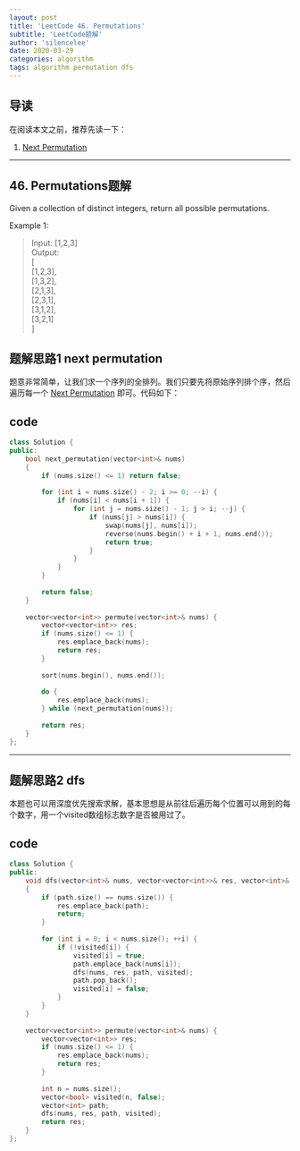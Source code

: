 ```yaml
---
layout: post
title: 'LeetCode 46. Permutations'
subtitle: 'LeetCode题解'
author: 'silencelee'
date: 2020-03-29
categories: algorithm
tags: algorithm permutation dfs
---
```

## 导读

在阅读本文之前，推荐先读一下：
1. [Next Permutation](https://mp.weixin.qq.com/s/FDhea1tkE2bjEYKWrF0S8A)

---

## 46. Permutations题解

Given a collection of distinct integers, return all possible permutations.

Example 1:

> Input: [1,2,3]   
Output:  
[  
  [1,2,3],  
  [1,3,2],  
  [2,1,3],  
  [2,3,1],  
  [3,1,2],  
  [3,2,1]  
]  


## 题解思路1 next permutation

题意非常简单，让我们求一个序列的全排列。我们只要先将原始序列排个序，然后遍历每一个 [Next Permutation](https://mp.weixin.qq.com/s/FDhea1tkE2bjEYKWrF0S8A) 即可。代码如下：

## code
```cpp
class Solution {
public:
    bool next_permutation(vector<int>& nums)
    {
        if (nums.size() <= 1) return false;
        
        for (int i = nums.size() - 2; i >= 0; --i) {
            if (nums[i] < nums[i + 1]) {
                for (int j = nums.size() - 1; j > i; --j) {
                    if (nums[j] > nums[i]) {
                        swap(nums[j], nums[i]);
                        reverse(nums.begin() + i + 1, nums.end());
                        return true;
                    }
                }
            }    
        }
        
        return false;
    }
    
    vector<vector<int>> permute(vector<int>& nums) {
        vector<vector<int>> res;
        if (nums.size() <= 1) {
            res.emplace_back(nums);
            return res;
        }
        
        sort(nums.begin(), nums.end());
        
        do {
            res.emplace_back(nums);
        } while (next_permutation(nums));
        
        return res;
    }
};
```
---

## 题解思路2 dfs

本题也可以用深度优先搜索求解，基本思想是从前往后遍历每个位置可以用到的每个数字，用一个visited数组标志数字是否被用过了。

## code

```cpp
class Solution {
public:
    void dfs(vector<int>& nums, vector<vector<int>>& res, vector<int>& path, vector<bool>& visited)
    {
        if (path.size() == nums.size()) {
            res.emplace_back(path);
            return;
        }
        
        for (int i = 0; i < nums.size(); ++i) {
            if (!visited[i]) {
                visited[i] = true;
                path.emplace_back(nums[i]);
                dfs(nums, res, path, visited);
                path.pop_back();
                visited[i] = false;
            }
        }
    }
    
    vector<vector<int>> permute(vector<int>& nums) {
        vector<vector<int>> res;
        if (nums.size() <= 1) {
            res.emplace_back(nums);
            return res;
        }
        
        int n = nums.size();
        vector<bool> visited(n, false);
        vector<int> path;
        dfs(nums, res, path, visited);
        return res;
    }
};
```
